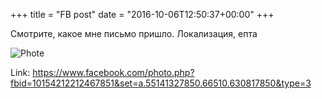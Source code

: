 +++
title = "FB post"
date = "2016-10-06T12:50:37+00:00"
+++

Смотрите, какое мне письмо пришло. Локализация, епта

![Phote](https://scontent.xx.fbcdn.net/v/t1.0-0/s130x130/14581443_10154212212467851_3243010963087573102_n.jpg?oh=7fcda55ad41dd7a7687f9f3a3e91b8e3&oe=59624C34)


Link: https://www.facebook.com/photo.php?fbid=10154212212467851&set=a.55141327850.66510.630817850&type=3
